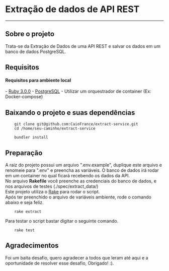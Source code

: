 # Extração de dados de API REST
<hr/>

## Sobre o projeto

<p>Trata-se da Extração de Dados de uma API REST e salvar os dados 
em um banco de dados PostgreSQL.</p>

## Requisitos

<h4>Requisitos para ambiente local</h4>
- <a href="https://www.ruby-lang.org/pt/">Ruby 3.0.0</a>
- <a href="https://www.postgresql.org/">PostgreSQL</a>
- Utilizar um orquestrador de container (Ex: Docker-compose)

## Baixando o projeto e suas dependências
```
    git clone git@github.com:CaioFrance/extract-service.git
    cd /home/seu-caminho/extract-service
    
    bundler install
```
## Preparação
<p>
    A raiz do projeto possui um arquivo ".env.example", duplique este arquivo
    e renomeie para ".env" e preencha as variáveis.
    O banco de dados irá rodar em um container no qual ficará recebendo os dados
    da API. <br>
    No arquivo <strong>Rakefile</strong> você preenche as credenciais do banco de dados,
    e nos arquivos de testes (./spec/extract_data/)<br>
    Este projeto utiliza o <a href="https://github.com/ruby/rake">Rake</a> para rodar o script. <br>
    Após ter preenchido o arquivo de variáveis ambiente, rode o comando abaixo e seja feliz.
</p>

```
    rake extract
```

<p>Para testar o script bastar digitar o seguinte comando.</p>

```
    rake test
```

## Agradecimentos

<p>Foi um baita desafio, quero agradecer a todos que leram até aqui e a oportunidade de resolver esse desafio, Obrigado! :).</p>

